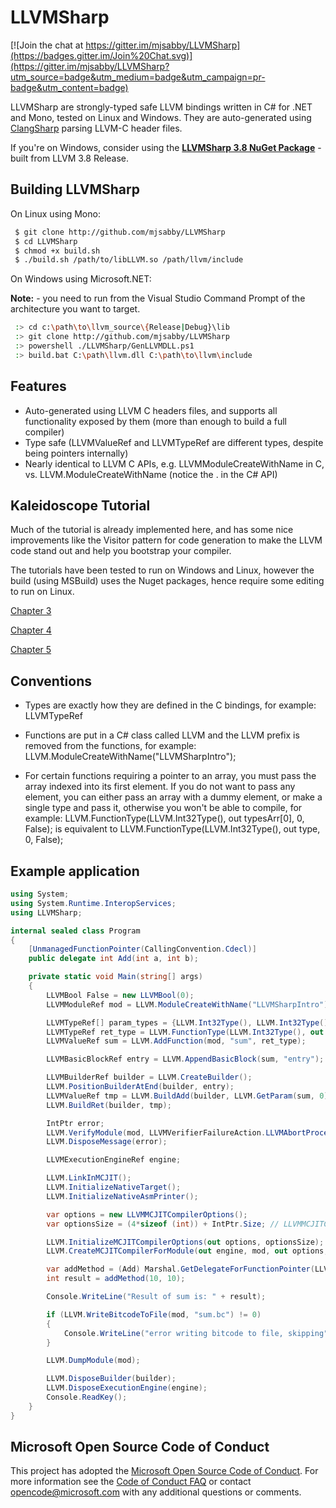 # LLVMSharp

[![Join the chat at https://gitter.im/mjsabby/LLVMSharp](https://badges.gitter.im/Join%20Chat.svg)](https://gitter.im/mjsabby/LLVMSharp?utm_source=badge&utm_medium=badge&utm_campaign=pr-badge&utm_content=badge)

LLVMSharp are strongly-typed safe LLVM bindings written in C# for .NET and Mono, tested on Linux and Windows. They are auto-generated using [ClangSharp](http://www.clangsharp.org) parsing LLVM-C header files.

If you're on Windows, consider using the [**LLVMSharp 3.8 NuGet Package**](http://www.nuget.org/packages/LLVMSharp/3.8.0) - built from LLVM 3.8 Release.

## Building LLVMSharp

On Linux using Mono:

```bash
 $ git clone http://github.com/mjsabby/LLVMSharp
 $ cd LLVMSharp
 $ chmod +x build.sh
 $ ./build.sh /path/to/libLLVM.so /path/llvm/include
```

On Windows using Microsoft.NET:

**Note:** - you need to run from the Visual Studio Command Prompt of the architecture you want to target.

```bash
 :> cd c:\path\to\llvm_source\{Release|Debug}\lib
 :> git clone http://github.com/mjsabby/LLVMSharp
 :> powershell ./LLVMSharp/GenLLVMDLL.ps1
 :> build.bat C:\path\llvm.dll C:\path\to\llvm\include
```

## Features

 * Auto-generated using LLVM C headers files, and supports all functionality exposed by them (more than enough to build a full compiler)
 * Type safe (LLVMValueRef and LLVMTypeRef are different types, despite being pointers internally)
 * Nearly identical to LLVM C APIs, e.g. LLVMModuleCreateWithName in C, vs. LLVM.ModuleCreateWithName (notice the . in the C# API)

## Kaleidoscope Tutorial

Much of the tutorial is already implemented here, and has some nice improvements like the Visitor pattern for code generation to make the LLVM code stand out and help you bootstrap your compiler.

The tutorials have been tested to run on Windows and Linux, however the build (using MSBuild) uses the Nuget packages, hence require some editing to run on Linux.

[Chapter 3](https://github.com/mjsabby/LLVMSharp/tree/master/KaleidoscopeTutorial/Chapter3)

[Chapter 4](https://github.com/mjsabby/LLVMSharp/tree/master/KaleidoscopeTutorial/Chapter4)

[Chapter 5](https://github.com/mjsabby/LLVMSharp/tree/master/KaleidoscopeTutorial/Chapter5)

## Conventions

* Types are exactly how they are defined in the C bindings, for example: LLVMTypeRef

* Functions are put in a C# class called LLVM and the LLVM prefix is removed from the functions, for example: LLVM.ModuleCreateWithName("LLVMSharpIntro");

* For certain functions requiring a pointer to an array, you must pass the array indexed into its first element. If you do not want to pass any element, you can either pass an array with a dummy element, or make a single type and pass it, otherwise you won't be able to compile, for example: LLVM.FunctionType(LLVM.Int32Type(), out typesArr[0], 0, False); is equivalent to LLVM.FunctionType(LLVM.Int32Type(), out type, 0, False);

## Example application

```csharp
using System;
using System.Runtime.InteropServices;
using LLVMSharp;

internal sealed class Program
{
    [UnmanagedFunctionPointer(CallingConvention.Cdecl)]
    public delegate int Add(int a, int b);

    private static void Main(string[] args)
    {
        LLVMBool False = new LLVMBool(0);
        LLVMModuleRef mod = LLVM.ModuleCreateWithName("LLVMSharpIntro");

        LLVMTypeRef[] param_types = {LLVM.Int32Type(), LLVM.Int32Type()};
        LLVMTypeRef ret_type = LLVM.FunctionType(LLVM.Int32Type(), out param_types[0], 2, False);
        LLVMValueRef sum = LLVM.AddFunction(mod, "sum", ret_type);

        LLVMBasicBlockRef entry = LLVM.AppendBasicBlock(sum, "entry");

        LLVMBuilderRef builder = LLVM.CreateBuilder();
        LLVM.PositionBuilderAtEnd(builder, entry);
        LLVMValueRef tmp = LLVM.BuildAdd(builder, LLVM.GetParam(sum, 0), LLVM.GetParam(sum, 1), "tmp");
        LLVM.BuildRet(builder, tmp);

        IntPtr error;
        LLVM.VerifyModule(mod, LLVMVerifierFailureAction.LLVMAbortProcessAction, out error);
        LLVM.DisposeMessage(error);

        LLVMExecutionEngineRef engine;

        LLVM.LinkInMCJIT();
        LLVM.InitializeNativeTarget();
        LLVM.InitializeNativeAsmPrinter();

        var options = new LLVMMCJITCompilerOptions();
        var optionsSize = (4*sizeof (int)) + IntPtr.Size; // LLVMMCJITCompilerOptions has 4 ints and a pointer

        LLVM.InitializeMCJITCompilerOptions(out options, optionsSize);
        LLVM.CreateMCJITCompilerForModule(out engine, mod, out options, optionsSize, out error);

        var addMethod = (Add) Marshal.GetDelegateForFunctionPointer(LLVM.GetPointerToGlobal(engine, sum), typeof (Add));
        int result = addMethod(10, 10);

        Console.WriteLine("Result of sum is: " + result);

        if (LLVM.WriteBitcodeToFile(mod, "sum.bc") != 0)
        {
            Console.WriteLine("error writing bitcode to file, skipping");
        }

        LLVM.DumpModule(mod);

        LLVM.DisposeBuilder(builder);
        LLVM.DisposeExecutionEngine(engine);
        Console.ReadKey();
    }
}
````

## Microsoft Open Source Code of Conduct

This project has adopted the [Microsoft Open Source Code of Conduct](https://opensource.microsoft.com/codeofconduct/). For more information see the [Code of Conduct FAQ](https://opensource.microsoft.com/codeofconduct/faq/) or contact [opencode@microsoft.com](mailto:opencode@microsoft.com) with any additional questions or comments.